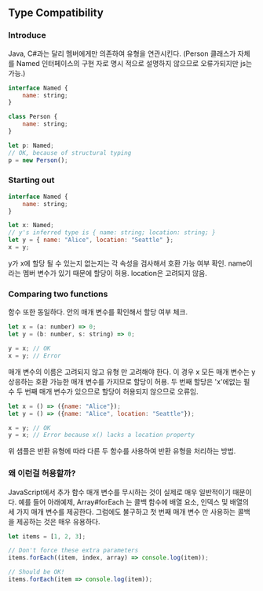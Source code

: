 ## Type Compatibility

### Introduce

Java, C#과는 달리 멤버에게만 의존하여 유형을 연관시킨다.
(Person 클래스가 자체를 Named 인터페이스의 구현 자로 명시 적으로 설명하지 않으므로 오류가되지만 js는 가능.)
```js
interface Named {
    name: string;
}

class Person {
    name: string;
}

let p: Named;
// OK, because of structural typing
p = new Person();
```

### Starting out
```js
interface Named {
    name: string;
}

let x: Named;
// y's inferred type is { name: string; location: string; }
let y = { name: "Alice", location: "Seattle" };
x = y;
```
y가 x에 할당 될 수 있는지 없는지는 각 속성을 검사해서 호환 가능 여부 확인.
name이라는 멤버 변수가 있기 때문에 할당이 허용. location은 고려되지 않음.

### Comparing two functions
함수 또한 동일하다. 안의 매개 변수를 확인해서 할당 여부 체크.
```js
let x = (a: number) => 0;
let y = (b: number, s: string) => 0;

y = x; // OK
x = y; // Error
```
매개 변수의 이름은 고려되지 않고 유형 만 고려해야 한다. 이 경우 x 모든 매개 변수는 y 상응하는 호환 가능한 매개 변수를 가지므로 할당이 허용.
두 번째 할당은 'x'에없는 필수 두 번째 매개 변수가 있으므로 할당이 허용되지 않으므로 오류임.

```js
let x = () => ({name: "Alice"});
let y = () => ({name: "Alice", location: "Seattle"});

x = y; // OK
y = x; // Error because x() lacks a location property
```
위 샘플은 반환 유형에 따라 다른 두 함수를 사용하여 반환 유형을 처리하는 방법.

### 왜 이런걸 허용할까?
JavaScript에서 추가 함수 매개 변수를 무시하는 것이 실제로 매우 일반적이기 때문이다. 
예를 들어 아래예제, Array#forEach 는 콜백 함수에 배열 요소, 인덱스 및 배열의 세 가지 매개 변수를 제공한다. 
그럼에도 불구하고 첫 번째 매개 변수 만 사용하는 콜백을 제공하는 것은 매우 유용하다.
```js
let items = [1, 2, 3];

// Don't force these extra parameters
items.forEach((item, index, array) => console.log(item));

// Should be OK!
items.forEach(item => console.log(item));
```


